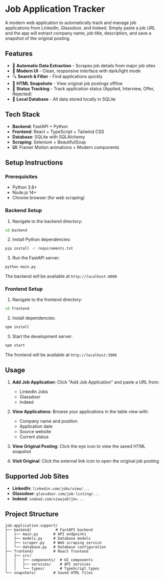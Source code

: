 # Job Application Tracker

A modern web application to automatically track and manage job applications from LinkedIn, Glassdoor, and Indeed. Simply paste a job URL and the app will extract company name, job title, description, and save a snapshot of the original posting.

## Features

- 🚀 **Automatic Data Extraction** - Scrapes job details from major job sites
- 📱 **Modern UI** - Clean, responsive interface with dark/light mode
- 🔍 **Search & Filter** - Find applications quickly
- 📄 **HTML Snapshots** - View original job postings offline  
- 🎯 **Status Tracking** - Track application status (Applied, Interview, Offer, Rejected)
- 💾 **Local Database** - All data stored locally in SQLite

## Tech Stack

- **Backend**: FastAPI + Python
- **Frontend**: React + TypeScript + Tailwind CSS
- **Database**: SQLite with SQLAlchemy
- **Scraping**: Selenium + BeautifulSoup
- **UI**: Framer Motion animations + Modern components

## Setup Instructions

### Prerequisites
- Python 3.8+
- Node.js 14+
- Chrome browser (for web scraping)

### Backend Setup

1. Navigate to the backend directory:
```bash
cd backend
```

2. Install Python dependencies:
```bash
pip install -r requirements.txt
```

3. Run the FastAPI server:
```bash
python main.py
```

The backend will be available at `http://localhost:8000`

### Frontend Setup

1. Navigate to the frontend directory:
```bash
cd frontend
```

2. Install dependencies:
```bash
npm install
```

3. Start the development server:
```bash
npm start
```

The frontend will be available at `http://localhost:3000`

## Usage

1. **Add Job Application**: Click "Add Job Application" and paste a URL from:
   - LinkedIn Jobs
   - Glassdoor
   - Indeed

2. **View Applications**: Browse your applications in the table view with:
   - Company name and position
   - Application date
   - Source website
   - Current status

3. **View Original Posting**: Click the eye icon to view the saved HTML snapshot

4. **Visit Original**: Click the external link icon to open the original job posting

## Supported Job Sites

- **LinkedIn**: `linkedin.com/jobs/view/...`
- **Glassdoor**: `glassdoor.com/job-listing/...` 
- **Indeed**: `indeed.com/viewjob?jk=...`

## Project Structure

```
job-application-support/
├── backend/           # FastAPI backend
│   ├── main.py       # API endpoints
│   ├── models.py     # Database models
│   ├── scraper.py    # Web scraping service
│   └── database.py   # Database configuration
├── frontend/         # React frontend
│   ├── src/
│   │   ├── components/  # UI components
│   │   ├── services/    # API services  
│   │   └── types/       # TypeScript types
└── snapshots/        # Saved HTML files
```
